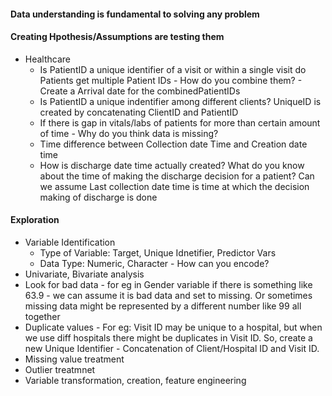 #### Data understanding is fundamental to solving any problem


#### Creating Hpothesis/Assumptions are testing them
* Healthcare
  * Is PatientID a unique identifier of a visit or within a single visit do Patients get multiple Patient IDs - How do you combine them? - Create a Arrival date for the combinedPatientIDs 
  * Is PatientID a unique indentifier among different clients? UniqueID is created by concatenating ClientID and PatientID
  * If there is gap in vitals/labs of patients for more than certain amount of time - Why do you think data is missing?
  * Time difference between Collection date Time and Creation date time
  * How is discharge date time actually created? What do you know about the time of making the discharge decision for a patient? Can we assume Last collection date time is time at which the decision making of discharge is done
  

#### Exploration
* Variable Identification
  * Type of Variable: Target, Unique Idnetifier, Predictor Vars
  * Data Type: Numeric, Character - How can you encode?
* Univariate, Bivariate analysis
* Look for bad data - for eg in Gender variable if there is something like 63.9 - we can assume it is bad data and set to missing. Or sometimes missing data might be represented by a different number like 99 all together
* Duplicate values - For eg: Visit ID may be unique to a hospital, but when we use diff hospitals there might be duplicates in Visit ID. So, create a new Unique Identifier - Concatenation of Client/Hospital ID and Visit ID.
* Missing value treatment
* Outlier treatmnet
* Variable transformation, creation, feature engineering





